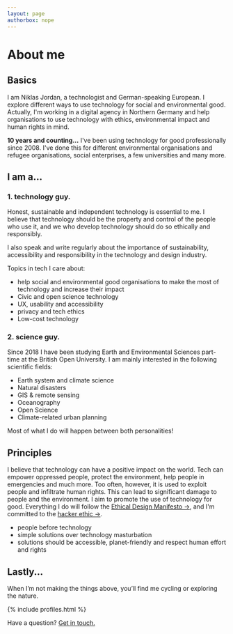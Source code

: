 ```yaml
---
layout: page
authorbox: nope
---
```


# About me

## Basics
I am Niklas Jordan, a technologist and German-speaking European. I explore different ways to use technology for social and environmental good. Actually, I'm working in a digital agency in Northern Germany and help organisations to use technology with ethics, environmental impact and human rights in mind.

**10 years and counting…**
I've been using technology for good professionally since 2008. I've done this for different environmental organisations and refugee organisations, social enterprises, a few universities and many more.


## I am a…
### 1. technology guy.
Honest, sustainable and independent technology is essential to me. I believe that technology should be the property and control of the people who use it, and we who develop technology should do so ethically and responsibly.

I also speak and write regularly about the importance of sustainability, accessibility and responsibility in the technology and design industry.

Topics in tech I care about:
- help social and environmental good organisations to make the most of technology and increase their impact
- Civic and open science technology
- UX, usability and accessibility
- privacy and tech ethics
- Low-cost technology

### 2. science guy.
Since 2018 I have been studying Earth and Environmental Sciences part-time at the British Open University.
I am mainly interested in the following scientific fields:
- Earth system and climate science
- Natural disasters
- GIS & remote sensing
- Oceanography
- Open Science
- Climate-related urban planning

Most of what I do will happen between both personalities!

## Principles
I believe that technology can have a positive impact on the world. Tech can empower oppressed people, protect the environment, help people in emergencies and much more. Too often, however, it is used to exploit people and infiltrate human rights. This can lead to significant damage to people and the environment. I aim to promote the use of technology for good. Everything I do will follow the [Ethical Design Manifesto →](https://2017.ind.ie/ethical-design/), and I'm committed to the [hacker ethic →](https://www.ccc.de/en/hackerethik).

- people before technology
- simple solutions over technology masturbation
- solutions should be accessible, planet-friendly and respect human effort and rights

## Lastly...
When I’m not making the things above, you’ll find me cycling or exploring the nature.

{% include profiles.html %}

Have a question? [Get in touch.](mailto:hello@niklasjordan.com)